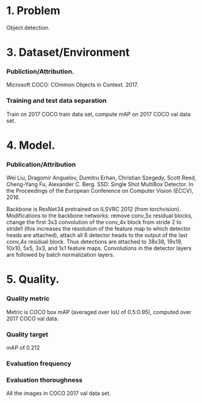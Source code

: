 # 1. Problem
Object detection.

# 3. Dataset/Environment
### Publiction/Attribution.
Microsoft COCO: COmmon Objects in Context. 2017.

### Training and test data separation
Train on 2017 COCO train data set, compute mAP on 2017 COCO val data set.

# 4. Model.
### Publication/Attribution
Wei Liu, Dragomir Anguelov, Dumitru Erhan, Christian Szegedy, Scott Reed, Cheng-Yang Fu, Alexander C. Berg. SSD: Single Shot MultiBox Detector. In the Proceedings of the European Conference on Computer Vision (ECCV), 2016.

Backbone is ResNet34 pretrained on ILSVRC 2012 (from torchvision). Modifications to the backbone networks: remove conv_5x residual blocks, change the first 3x3 convolution of the conv_4x block from stride 2 to stride1 (this increases the resolution of the feature map to which detector heads are attached), attach all 6 detector heads to the output of the last conv_4x residual block. Thus detections are attached to 38x38, 19x19, 10x10, 5x5, 3x3, and 1x1 feature maps. Convolutions in the detector layers are followed by batch normalization layers.

# 5. Quality.
### Quality metric
Metric is COCO box mAP (averaged over IoU of 0.5:0.95), computed over 2017 COCO val data.

### Quality target
mAP of 0.212

### Evaluation frequency

### Evaluation thoroughness
All the images in COCO 2017 val data set.
